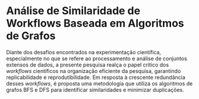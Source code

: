# Análise de Similaridade de Workflows Baseada em Algoritmos de Grafos

Diante dos desafios encontrados na experimentação científica, especialmente no que se refere ao processamento e análise de conjuntos extensos de dados, a presente pesquisa realça o papel crítico dos _workflows_ científicos na organização eficiente da pesquisa, garantindo replicabilidade e reprodutibilidade. Em resposta à crescente redundância desses _workflows_, é proposta uma metodologia que utiliza os algoritmos de grafos BFS e DFS para identificar similaridades e minimizar duplicações.
